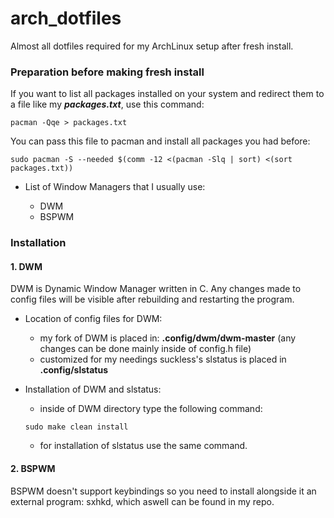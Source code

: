 # arch_dotfiles

Almost all dotfiles required for my ArchLinux setup after fresh install.

### Preparation before making fresh install

If you want to list all packages installed on your system and redirect them to a file like my **_packages.txt_**, use this command:

```
pacman -Qqe > packages.txt
```

You can pass this file to pacman and install all packages you had before:

```
sudo pacman -S --needed $(comm -12 <(pacman -Slq | sort) <(sort packages.txt))
```

- List of Window Managers that I usually use:

  - DWM
  - BSPWM

### Installation

#### 1. DWM

DWM is Dynamic Window Manager written in C. Any changes made to config files will be visible after rebuilding and restarting the program.

- Location of config files for DWM:

  - my fork of DWM is placed in: **.config/dwm/dwm-master** (any changes can be done mainly inside of config.h file)
  - customized for my needings suckless's slstatus is placed in **.config/slstatus**

- Installation of DWM and slstatus:

  - inside of DWM directory type the following command:

  ```
  sudo make clean install
  ```

  - for installation of slstatus use the same command.

#### 2. BSPWM

BSPWM doesn't support keybindings so you need to install alongside it an external program: sxhkd, which aswell can be found in my repo.
